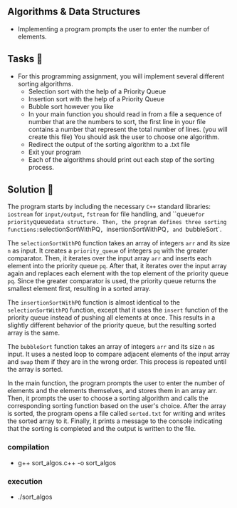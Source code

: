 ##  Algorithms & Data Structures

- Implementing a program prompts the user to enter the number of elements.

## Tasks :page_with_curl:

- For this programming assignment, you will implement several different sorting algorithms.
    - Selection sort with the help of a Priority Queue
    - Insertion sort with the help of a Priority Queue
    - Bubble sort however you like
    - In your main function you should read in from a file a sequence of number that are the 
        numbers to sort, the first line in your file contains a number that represent the total 
        number of lines. (you will create this file)
        You should ask the user to choose one algorithm. 
    - Redirect the output of the sorting algorithm to a .txt file
    - Exit your program
    - Each of the algorithms should print out each step of the sorting process. 

## Solution :page_with_curl:


The program starts by including the necessary `C++` standard libraries: `iostream` for `input/output`, `fstream` for file handling, and ``queue` for priority `queue` data structure. Then, the program defines three sorting functions: `selectionSortWithPQ`, `insertionSortWithPQ`, and `bubbleSort`.

The `selectionSortWithPQ` function takes an array of integers `arr` and its size `n` as input. It creates a `priority_queue` of integers `pq` with the greater comparator. Then, it iterates over the input array `arr` and inserts each element into the priority queue `pq`. After that, it iterates over the input array again and replaces each element with the top element of the priority queue `pq`. Since the greater comparator is used, the priority queue returns the smallest element first, resulting in a sorted array.

The `insertionSortWithPQ` function is almost identical to the `selectionSortWithPQ` function, except that it uses the `insert` function of the priority queue instead of pushing all elements at once. This results in a slightly different behavior of the priority queue, but the resulting sorted array is the same.

The `bubbleSort` function takes an array of integers `arr` and its size `n` as input. It uses a nested loop to compare adjacent elements of the input array and `swap` them if they are in the wrong order. This process is repeated until the array is sorted.

In the main function, the program prompts the user to enter the number of elements and the elements themselves, and stores them in an array arr. Then, it prompts the user to choose a sorting algorithm and calls the corresponding sorting function based on the user's choice. After the array is sorted, the program opens a file called `sorted.txt` for writing and writes the sorted array to it. Finally, it prints a message to the console indicating that the sorting is completed and the output is written to the file.
### compilation
- g++ sort_algos.c++ -o sort_algos
### execution 
- ./sort_algos
